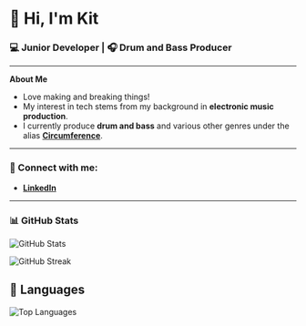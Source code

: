 # 👋 Hi, I'm Kit

### 💻 Junior Developer | 🎧 Drum and Bass Producer  

---

**About Me**  
- Love making and breaking things! 
- My interest in tech stems from my background in **electronic music production**.  
- I currently produce **drum and bass** and various other genres under the alias **[Circumference](https://open.spotify.com/artist/55WGXEp1qUerac8ChlL5Ii?si=SVb2R555RzWUxgwnlK2WoQ)**. 

---

### 💼 Connect with me:
- **[LinkedIn](https://www.linkedin.com/in/kit-jones-64926a2aa/)**  

---

### 📊 GitHub Stats
![GitHub Stats](https://github-readme-stats.vercel.app/api?username=snarelord&show_icons=true&theme=tokyonight&hide_border=true&rank_icon=percentile&t=2) 

![GitHub Streak](https://streak-stats.demolab.com?user=snarelord&theme=tokyonight&hide_border=true&border_radius=8&t=2)


## 🎨 Languages
![Top Languages](https://github-readme-stats.vercel.app/api/top-langs/?username=snarelord&layout=donut&theme=tokyonight&hide_border=true&t=3)



